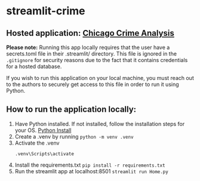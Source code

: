 # streamlit-crime

## Hosted application: [Chicago Crime Analysis](https://chicagocrimeanalytics.streamlit.app/)

**Please note:** Running this app locally requires that the user have a secrets.toml file in their .streamlit/ directory. This file is ignored in the ```.gitignore``` for security reasons due to the fact that it contains credentials for a hosted database.

If you wish to run this application on your local machine, you must reach out to the authors to securely get access to this file in order to run it using Python.

## How to run the application locally:
1. Have Python installed. If not installed, follow the installation steps for your OS. [Python Install](https://www.python.org/downloads/)
2. Create a .venv by running `python -m venv .venv`
3. Activate the .venv
    ```
    .venv\Scripts\activate
    ```
4. Install the requirements.txt `pip install -r requirements.txt`
5. Run the streamlit app at localhost:8501 `streamlit run Home.py`